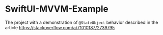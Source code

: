 # SwiftUI-MVVM-Example

The project with a demonstration of `@StateObject` behavior described in the article https://stackoverflow.com/a/71010187/2739795 
